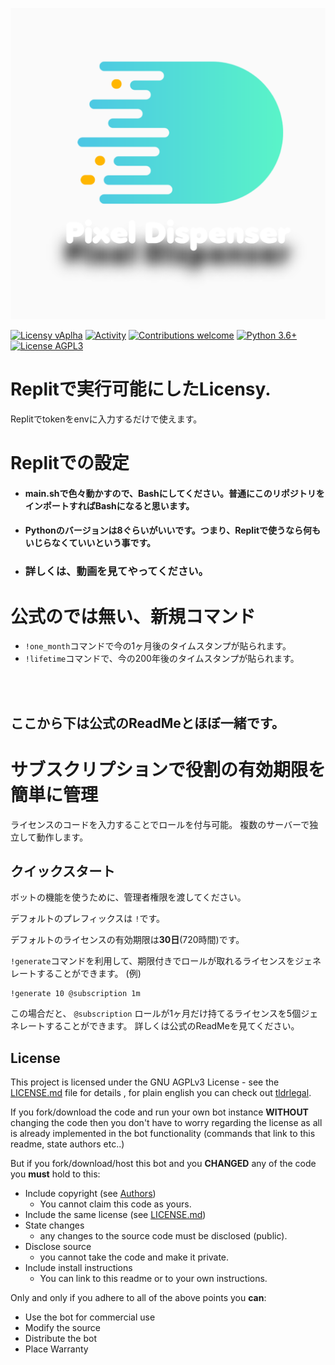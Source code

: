 <p align="center">
    <img src="https://raw.githubusercontent.com/albertopoljak/Licensy/master/logo.png">
</p>

[![Licensy vAplha](https://img.shields.io/badge/Licensy-alpha-yellow)](#)
[![Activity](https://img.shields.io/github/commit-activity/w/albertopoljak/Licensy)](https://github.com/albertopoljak/Licensy/pulse)
[![Contributions welcome](https://img.shields.io/badge/contributions-welcome-brightgreen.svg?style=flat)](#)
[![Python 3.6+](https://img.shields.io/badge/python-3.6%2B-blue)](#)
[![License AGPL3](https://img.shields.io/github/license/albertopoljak/Licensy?color=red)](LICENSE.md)

# Replitで実行可能にしたLicensy.
Replitでtokenをenvに入力するだけで使えます。


# Replitでの設定
 - <h4> main.shで色々動かすので、Bashにしてください。普通にこのリポジトリをインポートすればBashになると思います。</h4>
 - <h4>Pythonのバージョンは8ぐらいがいいです。つまり、Replitで使うなら何もいじらなくていいという事です。</h4>
 - <h3>詳しくは、動画を見てやってください。</h3>

# 公式のでは無い、新規コマンド
- `!one_month`コマンドで今の1ヶ月後のタイムスタンプが貼られます。
- `!lifetime`コマンドで、今の200年後のタイムスタンプが貼られます。
</br>
</br>

## ここから下は公式のReadMeとほぼ一緒です。

# サブスクリプションで役割の有効期限を簡単に管理
ライセンスのコードを入力することでロールを付与可能。
複数のサーバーで独立して動作します。


## クイックスタート

ボットの機能を使うために、管理者権限を渡してください。

デフォルトのプレフィックスは `!`です。

デフォルトのライセンスの有効期限は**30日**(720時間)です。


`!generate`コマンドを利用して、期限付きでロールが取れるライセンスをジェネレートすることができます。
(例)
```
!generate 10 @subscription 1m
```

この場合だと、 `@subscription` ロールが1ヶ月だけ持てるライセンスを5個ジェネレートすることができます。
詳しくは公式のReadMeを見てください。



## License

This project is licensed under the GNU AGPLv3 License - see the [LICENSE.md](LICENSE.md) file for details
, for plain english you can check out [tldrlegal](https://tldrlegal.com/license/gnu-affero-general-public-license-v3-(agpl-3.0)).

If you fork/download the code and run your own bot instance **WITHOUT** changing the code then you don't have to worry
regarding the license as all is already implemented in the bot functionality (commands that link to this readme, state
authors etc..) 

But if you fork/download/host this bot and you **CHANGED** any of the code you **must** hold to this:

- Include copyright (see [Authors](#authors))
  - You cannot claim this code as yours.
- Include the same license (see [LICENSE.md](LICENSE.md))
- State changes
  - any changes to the source code must be disclosed (public).
- Disclose source
  - you cannot take the code and make it private.
- Include install instructions
  - You can link to this readme or to your own instructions.

Only and only if you adhere to all of the above points you **can**:

- Use the bot for commercial use
- Modify the source
- Distribute the bot
- Place Warranty
